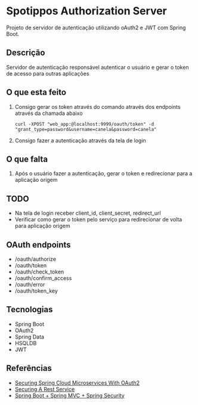 # Spotippos Authorization Server

Projeto de servidor de autenticação utilizando oAuth2 e JWT com Spring Boot.

## Descrição

Servidor de autenticação responsável autenticar o usuário e gerar o token de acesso para outras aplicações

## O que esta feito

1. Consigo gerar os token através do comando através dos endpoints através da chamada abaixo

   `curl -XPOST "web_app:@localhost:9999/oauth/token" -d "grant_type=password&username=canela&password=canela"`

1. Consigo fazer a autenticação através da tela de login

## O que falta

1. Após o usuário fazer a autenticação, gerar o token e redirecionar para a aplicação origem

## TODO

* Na tela de login receber client_id, client_secret, redirect_url
* Verificar como gerar o token pelo serviço para redirecionar de volta para aplicação origem

## OAuth endpoints

* /oauth/authorize
* /oauth/token
* /oauth/check_token
* /oauth/confirm_access
* /oauth/error
* /oauth/token_key

## Tecnologias

* Spring Boot
* OAuth2
* Spring Data
* HSQLDB
* JWT

## Referências

* [Securing Spring Cloud Microservices With OAuth2](http://stytex.de/blog/2016/02/01/spring-cloud-security-with-oauth2/)
* [Securing A Rest Service](https://spring.io/guides/tutorials/bookmarks/#_securing_a_rest_service)
* [Spring Boot + Spring MVC + Spring Security](https://medium.com/@gustavo.ponce.ch/spring-boot-spring-mvc-spring-security-mysql-a5d8545d837d)